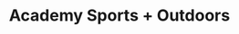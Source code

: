 ---
title: "Academy Sports + Outdoors"
url: /missouri-city/academy-sports-outdoors/
shop: sports
---